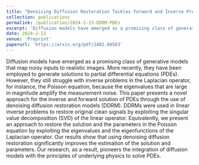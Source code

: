 ```yaml
---
title: "Denoising Diffusion Restoration Tackles Forward and Inverse Problems for the Laplace Operator"
collection: publications
permalink: /publication/2024-2-13-DDRM-PDEs
excerpt: 'Diffusion models have emerged as a promising class of generative models that map noisy inputs to realistic images. More recently, they have been employed to generate solutions to partial differential equations (PDEs). However, they still struggle with inverse problems in the Laplacian operator, for instance, the Poisson equation, because the eigenvalues that are large in magnitude amplify the measurement noise. This paper presents a novel approach for the inverse and forward solution of PDEs through the use of denoising diffusion restoration models (DDRM).'
date: 2024-2-13
venue: 'Preprint'
paperurl: 'https://arxiv.org/pdf/2402.08563'
---
```

Diffusion models have emerged as a promising class of generative models that map noisy inputs to realistic images. More recently, they have been employed to generate solutions to partial differential equations (PDEs). However, they still struggle with inverse problems in the Laplacian operator, for instance, the Poisson equation, because the eigenvalues that are large in magnitude amplify the measurement noise. This paper presents a novel approach for the inverse and forward solution of PDEs through the use of denoising diffusion restoration models (DDRM). DDRMs were used in linear inverse problems to restore original clean signals by exploiting the singular value decomposition (SVD) of the linear operator. Equivalently, we present an approach to restore the solution and the parameters in the Poisson equation by exploiting the eigenvalues and the eigenfunctions of the Laplacian operator. Our results show that using denoising diffusion restoration significantly improves the estimation of the solution and parameters. Our research, as a result, pioneers the integration of diffusion models with the principles of underlying physics to solve PDEs.